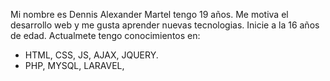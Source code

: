 Mi nombre es Dennis Alexander Martel tengo 19 años. Me motiva el desarrollo web y me gusta aprender nuevas tecnologias.
Inicie a la 16 años de edad. Actualmete tengo conocimientos en:
* HTML, CSS, JS, AJAX, JQUERY.
* PHP, MYSQL, LARAVEL, 

